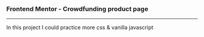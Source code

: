 ### Frontend Mentor - Crowdfunding product page
---
In this project I could practice more css & vanilla javascript
